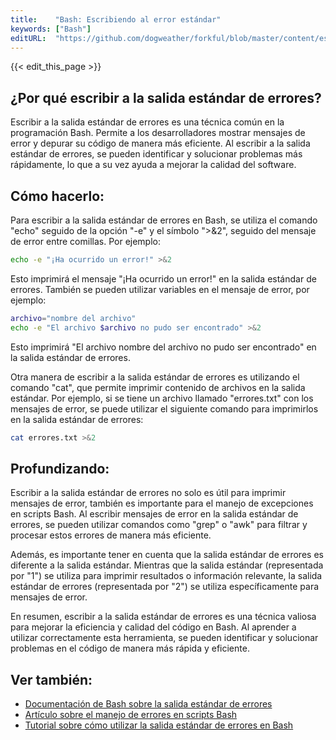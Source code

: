 ```yaml
---
title:    "Bash: Escribiendo al error estándar"
keywords: ["Bash"]
editURL:  "https://github.com/dogweather/forkful/blob/master/content/es/bash/writing-to-standard-error.md"
---
```


{{< edit_this_page >}}

## ¿Por qué escribir a la salida estándar de errores?

Escribir a la salida estándar de errores es una técnica común en la programación Bash. Permite a los desarrolladores mostrar mensajes de error y depurar su código de manera más eficiente. Al escribir a la salida estándar de errores, se pueden identificar y solucionar problemas más rápidamente, lo que a su vez ayuda a mejorar la calidad del software.

## Cómo hacerlo:

Para escribir a la salida estándar de errores en Bash, se utiliza el comando "echo" seguido de la opción "-e" y el símbolo ">&2", seguido del mensaje de error entre comillas. Por ejemplo:

```Bash
echo -e "¡Ha ocurrido un error!" >&2
```

Esto imprimirá el mensaje "¡Ha ocurrido un error!" en la salida estándar de errores. También se pueden utilizar variables en el mensaje de error, por ejemplo:

```Bash
archivo="nombre del archivo"
echo -e "El archivo $archivo no pudo ser encontrado" >&2
```

Esto imprimirá "El archivo nombre del archivo no pudo ser encontrado" en la salida estándar de errores.

Otra manera de escribir a la salida estándar de errores es utilizando el comando "cat", que permite imprimir contenido de archivos en la salida estándar. Por ejemplo, si se tiene un archivo llamado "errores.txt" con los mensajes de error, se puede utilizar el siguiente comando para imprimirlos en la salida estándar de errores:

```Bash
cat errores.txt >&2
```

## Profundizando:

Escribir a la salida estándar de errores no solo es útil para imprimir mensajes de error, también es importante para el manejo de excepciones en scripts Bash. Al escribir mensajes de error en la salida estándar de errores, se pueden utilizar comandos como "grep" o "awk" para filtrar y procesar estos errores de manera más eficiente.

Además, es importante tener en cuenta que la salida estándar de errores es diferente a la salida estándar. Mientras que la salida estándar (representada por "1") se utiliza para imprimir resultados o información relevante, la salida estándar de errores (representada por "2") se utiliza específicamente para mensajes de error.

En resumen, escribir a la salida estándar de errores es una técnica valiosa para mejorar la eficiencia y calidad del código en Bash. Al aprender a utilizar correctamente esta herramienta, se pueden identificar y solucionar problemas en el código de manera más rápida y eficiente.

## Ver también:

- [Documentación de Bash sobre la salida estándar de errores](https://www.gnu.org/software/bash/manual/html_node/Redirections.html)
- [Artículo sobre el manejo de errores en scripts Bash](https://www.thegeekstuff.com/2010/06/bash-error-handling/)
- [Tutorial sobre cómo utilizar la salida estándar de errores en Bash](https://linuxize.com/post/bash-redirect-stderr-stdout/)